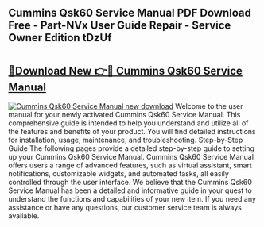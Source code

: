 ## Cummins Qsk60 Service Manual PDF Download Free - Part-NVx User Guide Repair - Service Owner Edition tDzUf

# <h2><a href="http://bc31884.oget.top/?id=Cummins+Qsk60+Service+Manual">🔗Download New 👉🔴 Cummins Qsk60 Service Manual</a></h2>

[![Cummins Qsk60 Service Manual new download](https://i.imgur.com/5g1atiW.png)](http://bc31884.oget.top/?id=Cummins+Qsk60+Service+Manual)
Welcome to the user manual for your newly activated Cummins Qsk60 Service Manual. This comprehensive guide is intended to help you understand and utilize all of the features and benefits of your product. You will find detailed instructions for installation, usage, maintenance, and troubleshooting. Step-by-Step Guide The following pages provide a detailed step-by-step guide to setting up your Cummins Qsk60 Service Manual. Cummins Qsk60 Service Manual offers users a range of advanced features, such as virtual assistant, smart notifications, customizable widgets, and automated tasks, all easily controlled through the user interface. We believe that the Cummins Qsk60 Service Manual has been a detailed and informative guide in your quest to understand the functions and capabilities of your new item. If you need any assistance or have any questions, our customer service team is always available.
